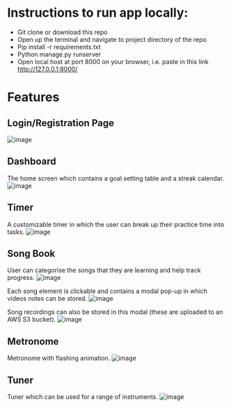 # Instructions to run app locally:
- Git clone or download this repo 
- Open up the terminal and navigate to project directory of the repo
- Pip install -r requirements.txt
- Python manage.py runserver
- Open local host at port 8000 on your browser, i.e. paste in this link http://127.0.0.1:8000/

# Features
## Login/Registration Page
![image](https://user-images.githubusercontent.com/73338013/236809723-b245f67d-e3b1-4b8e-a225-4e55ed0765e6.png)

## Dashboard
The home screen which contains a goal setting table and a streak calendar.
![image](https://user-images.githubusercontent.com/73338013/236810218-cf795eaa-31d8-4229-8540-564920590e5b.png)

## Timer
A customizable timer in which the user can break up their practice time into tasks.
![image](https://user-images.githubusercontent.com/73338013/236809544-341ce3ff-459c-494a-835b-40ecf604f713.png)

## Song Book
User can categorise the songs that they are learning and help track progress. 
![image](https://user-images.githubusercontent.com/73338013/236808546-a3b9b3cf-5bcd-4b4c-8ec4-809c73bedd3f.png)

Each song element is clickable and contains a modal pop-up in which videos notes can be stored.
![image](https://user-images.githubusercontent.com/73338013/236808808-5e3aaa4d-38ec-47a0-a756-4409f1b5391a.png)

Song recordings can also be stored in this modal (these are uploaded to an AWS S3 bucket).
![image](https://user-images.githubusercontent.com/73338013/236808852-39707922-3c3b-49b7-8ca7-f4c7bdf7598a.png)

## Metronome
Metronome with flashing animation.
![image](https://user-images.githubusercontent.com/73338013/236808256-ee53f767-b401-481c-813a-7b99d60e7439.png)


## Tuner
Tuner which can be used for a range of instruments.
![image](https://user-images.githubusercontent.com/73338013/236808439-e3326e8e-184e-4ec3-b9bc-fe36fa5505a6.png)
